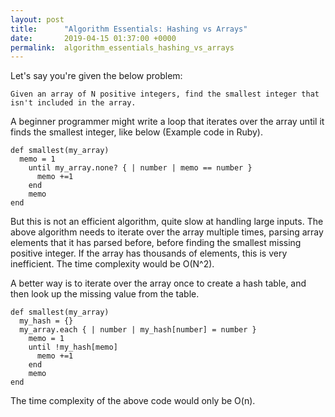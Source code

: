 ```yaml
---
layout: post
title:      "Algorithm Essentials: Hashing vs Arrays"
date:       2019-04-15 01:37:00 +0000
permalink:  algorithm_essentials_hashing_vs_arrays
---
```



Let's say you're given the below problem:

`Given an array of N positive integers, find the smallest integer that isn't included in the array.`

A beginner programmer might write a loop that iterates over the array until it finds the smallest integer, like below (Example code in Ruby).

```
def smallest(my_array)
  memo = 1
	until my_array.none? { | number | memo == number }
	  memo +=1 
	end
	memo
end
```

But this is not an efficient algorithm, quite slow at handling large inputs. The above algorithm needs to iterate over the array multiple times, parsing array elements that it has parsed before, before finding the smallest missing positive integer. If the array has thousands of elements, this is very inefficient. The time complexity would be O(N^2).

A better way is to iterate over the array once to create a hash table, and then look up the missing value from the table.

```
def smallest(my_array)
  my_hash = {}
  my_array.each { | number | my_hash[number] = number }
	memo = 1
	until !my_hash[memo]
	  memo +=1
	end
	memo
end
```

The time complexity of the above code would only be O(n).
